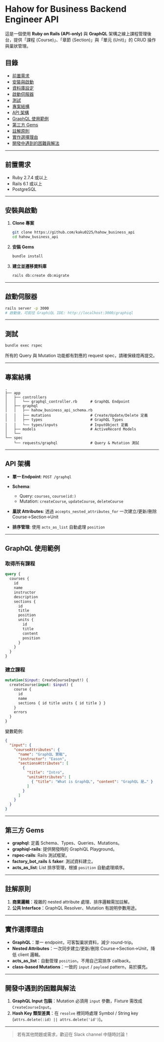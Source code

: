 # Hahow for Business Backend Engineer API

這是一個使用 **Ruby on Rails (API-only)** 與 **GraphQL** 架構之線上課程管理後台，提供「課程 (Course)」、「章節 (Section)」與「單元 (Unit)」的 CRUD 操作與巢狀管理。

## 目錄

* [前置需求](#前置需求)
* [安裝與啟動](#安裝與啟動)
* [資料庫設定](#資料庫設定)
* [啟動伺服器](#啟動伺服器)
* [測試](#測試)
* [專案結構](#專案結構)
* [API 架構](#api-架構)
* [GraphQL 使用範例](#graphql-使用範例)
* [第三方 Gems](#第三方-gems)
* [註解原則](#註解原則)
* [實作選擇理由](#實作選擇理由)
* [開發中遇到的困難與解法](#開發中遇到的困難與解法)

---

## 前置需求

* Ruby 2.7.4 或以上
* Rails 6.1 或以上
* PostgreSQL

---

## 安裝與啟動

1. **Clone 專案**

   ```bash
   git clone https://github.com/kaku0225/hahow_business_api
   cd hahow_business_api
   ```

2. **安裝 Gems**

   ```bash
   bundle install
   ```

3. **建立並遷移資料庫**

   ```bash
   rails db:create db:migrate
   ```

---

## 啟動伺服器

```bash
rails server -p 3000
# 啟動後，可前往 GraphiQL IDE: http://localhost:3000/graphiql
```

---

## 測試

```bash
bundle exec rspec
```

所有的 Query 與 Mutation 功能都有對應的 request spec，請確保綠燈再提交。

---

## 專案結構

```
.
├── app
│   ├── controllers
│   │   └── graphql_controller.rb      # GraphQL Endpoint
│   ├── graphql
│   │   ├── hahow_business_api_schema.rb
│   │   ├── mutations                  # Create/Update/Delete 定義
│   │   ├── types                      # GraphQL Types
│   │   └── types/inputs               # InputObject 定義
│   ├── models                         # ActiveRecord Models
│   └──
└── spec
    └── requests/graphql               # Query & Mutation 測試
```

---

## API 架構

* **單一 Endpoint**: `POST /graphql`
* **Schema**:

  * Query: `courses`, `course(id:)`
  * Mutation: `createCourse`, `updateCourse`, `deleteCourse`
* **巢狀 Attributes**: 透過 `accepts_nested_attributes_for` 一次建立/更新/刪除 Course→Section→Unit
* **排序管理**: 使用 `acts_as_list` 自動處理 `position`

---

## GraphQL 使用範例

### 取得所有課程

```graphql
query {
  courses {
    id
    name
    instructor
    description
    sections {
      id
      title
      position
      units {
        id
        title
        content
        position
      }
    }
  }
}
```

### 建立課程

```graphql
mutation($input: CreateCourseInput!) {
  createCourse(input: $input) {
    course {
      id
      name
      sections { id title units { id title } }
    }
    errors
  }
}
```

變數範例:

```json
{
  "input": {
    "courseAttributes": {
      "name": "GraphQL 實戰",
      "instructor": "Eason",
      "sectionsAttributes": [
        {
          "title": "Intro",
          "unitsAttributes": [
            { "title": "What is GraphQL", "content": "GraphQL 是…" }
          ]
        }
      ]
    }
  }
}
```

---

## 第三方 Gems

* **graphql**: 定義 Schema、Types、Queries、Mutations。
* **graphiql-rails**: 提供開發時的 GraphiQL Playground。
* **rspec-rails**: Rails 測試框架。
* **factory\_bot\_rails** & **faker**: 測試資料建立。
* **acts\_as\_list**: List 排序管理，根據 `position` 自動處理順序。

---

## 註解原則

1. **商業邏輯**：複雜的 nested attribute 處理、排序邏輯需加註解。
2. **公共 Interface**：GraphQL Resolver、Mutation 有說明參數用途。

---

## 實作選擇理由

* **GraphQL**：單一 endpoint，可客製巢狀資料，減少 round-trip。
* **Nested Attributes**：一次同步建立/更新/刪除 Course→Section→Unit，降低 client 邏輯。
* **acts\_as\_list**：自動管理 `position`，不用自己寫排序 callback。
* **class-based Mutations**：一致的 `input` / `payload` pattern，易於擴充。

---

## 開發中遇到的困難與解法

1. **GraphQL Input 包裝**：Mutation 必須用 `input` 參數，Fixture 需改成 `CreateCourseInput`。
2. **Hash Key 類型差異**：在 `resolve` 裡同時處理 Symbol / String key (`attrs.delete(:id) || attrs.delete('id')`)。

---

> 若有其他問題或需求，歡迎在 Slack channel 中隨時討論！
